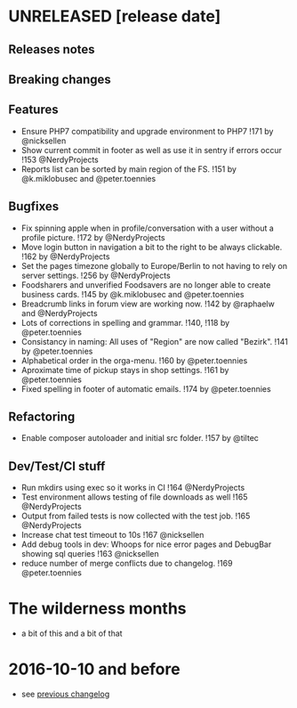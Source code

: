 # UNRELEASED [release date]

## Releases notes

## Breaking changes

## Features
- Ensure PHP7 compatibility and upgrade environment to PHP7 !171 by @nicksellen
- Show current commit in footer as well as use it in sentry if errors occur !153 @NerdyProjects
- Reports list can be sorted by main region of the FS. !151 by @k.miklobusec and @peter.toennies 

## Bugfixes
- Fix spinning apple when in profile/conversation with a user without a profile picture. !172 by @NerdyProjects
- Move login button in navigation a bit to the right to be always clickable. !162 by @NerdyProjects
- Set the pages timezone globally to Europe/Berlin to not having to rely on server settings. !256 by @NerdyProjects
- Foodsharers and unverified Foodsavers are no longer able to create business cards. !145 by @k.miklobusec and @peter.toennies
- Breadcrumb links in forum view are working now. !142 by @raphaelw and @NerdyProjects
- Lots of corrections in spelling and grammar. !140, !118 by @peter.toennies
- Consistancy in naming: All uses of "Region" are now called "Bezirk". !141 by @peter.toennies
- Alphabetical order in the orga-menu. !160 by @peter.toennies
- Aproximate time of pickup stays in shop settings. !161 by @peter.toennies
- Fixed spelling in footer of automatic emails. !174 by @peter.toennies

## Refactoring
- Enable composer autoloader and initial src folder. !157 by @tiltec

## Dev/Test/CI stuff
- Run mkdirs using exec so it works in CI !164 @NerdyProjects
- Test environment allows testing of file downloads as well !165 @NerdyProjects
- Output from failed tests is now collected with the test job. !165 @NerdyProjects
- Increase chat test timeout to 10s !167 @nicksellen
- Add debug tools in dev: Whoops for nice error pages and DebugBar showing sql queries !163 @nicksellen
- reduce number of merge conflicts due to changelog. !169 @peter.toennies

# The wilderness months

* a bit of this and a bit of that

# 2016-10-10 and before

* see [previous changelog](https://wiki.foodsharing.de/Foodsharing.de_Plattform:_%C3%84nderungshistorie)
